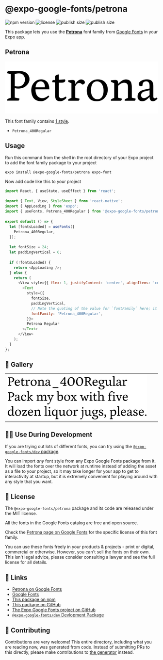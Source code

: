 # @expo-google-fonts/petrona

![npm version](https://flat.badgen.net/npm/v/@expo-google-fonts/petrona)
![license](https://flat.badgen.net/github/license/expo/google-fonts)
![publish size](https://flat.badgen.net/packagephobia/install/@expo-google-fonts/petrona)
![publish size](https://flat.badgen.net/packagephobia/publish/@expo-google-fonts/petrona)

This package lets you use the [**Petrona**](https://fonts.google.com/specimen/Petrona) font family from [Google Fonts](https://fonts.google.com/) in your Expo app.

## Petrona

![Petrona](./font-family.png)

This font family contains [1 style](#-gallery).

- `Petrona_400Regular`

## Usage

Run this command from the shell in the root directory of your Expo project to add the font family package to your project
```sh
expo install @expo-google-fonts/petrona expo-font
```

Now add code like this to your project
```js
import React, { useState, useEffect } from 'react';

import { Text, View, StyleSheet } from 'react-native';
import { AppLoading } from 'expo';
import { useFonts, Petrona_400Regular } from '@expo-google-fonts/petrona';

export default () => {
  let [fontsLoaded] = useFonts({
    Petrona_400Regular,
  });

  let fontSize = 24;
  let paddingVertical = 6;

  if (!fontsLoaded) {
    return <AppLoading />;
  } else {
    return (
      <View style={{ flex: 1, justifyContent: 'center', alignItems: 'center' }}>
        <Text
          style={{
            fontSize,
            paddingVertical,
            // Note the quoting of the value for `fontFamily` here; it expects a string!
            fontFamily: 'Petrona_400Regular',
          }}>
          Petrona Regular
        </Text>
      </View>
    );
  }
};

```

## 🔡 Gallery


||||
|-|-|-|
|![Petrona_400Regular](./Petrona_400Regular.ttf.png)||||


## 👩‍💻 Use During Development

If you are trying out lots of different fonts, you can try using the [`@expo-google-fonts/dev` package](https://github.com/expo/google-fonts/tree/master/font-packages/dev#readme).

You can import *any* font style from any Expo Google Fonts package from it. It will load the fonts
over the network at runtime instead of adding the asset as a file to your project, so it may take longer
for your app to get to interactivity at startup, but it is extremely convenient
for playing around with any style that you want.

## 📖 License

The `@expo-google-fonts/petrona` package and its code are released under the MIT license.

All the fonts in the Google Fonts catalog are free and open source.

Check the [Petrona page on Google Fonts](https://fonts.google.com/specimen/Petrona) for the specific license of this font family.

You can use these fonts freely in your products & projects - print or digital, commercial or otherwise. However, you can't sell the fonts on their own. This isn't legal advice, please consider consulting a lawyer and see the full license for all details.

## 🔗 Links

- [Petrona on Google Fonts](https://fonts.google.com/specimen/Petrona)
- [Google Fonts](https://fonts.google.com/)
- [This package on npm](https://www.npmjs.com/package/@expo-google-fonts/petrona)
- [This package on GitHub](https://github.com/expo/google-fonts/tree/master/font-packages/petrona)
- [The Expo Google Fonts project on GitHub](https://github.com/expo/google-fonts)
- [`@expo-google-fonts/dev` Devlopment Package](https://github.com/expo/google-fonts/tree/master/font-packages/dev)

## 🤝 Contributing

Contributions are very welcome! This entire directory, including what you are reading now, was generated from code. Instead of submitting PRs to this directly, please make contributions to [the generator](https://github.com/expo/google-fonts/tree/master/packages/generator) instead.
